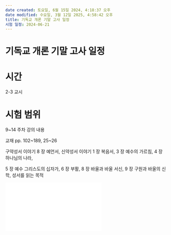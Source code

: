 ```yaml
---
date created: 토요일, 6월 15일 2024, 4:18:37 오후
date modified: 수요일, 3월 12일 2025, 4:58:42 오후
title: 기독교 개론 기말 고사 일정
시험 일정: 2024-06-21
---
```


# 기독교 개론 기말 고사 일정

# 시간

2-3 교시

# 시험 범위

9~14 주차 강의 내용

교재 pp. 102~189, 25~26

구약성서 이야기 8 장 예언서, 신약성서 이야기 1 장 복음서, 3 장 예수의 가르침, 4 장 하나님의 나라,

5 장 예수 그리스도의 십자가, 6 장 부활, 8 장 바울과 바울 서신, 9 장 구원과 바울의 신학, 성서를 읽는 목적

![](자유와%20구원의%20텍스트%20성서_윤덕규_동연.pdf)
